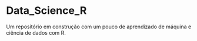 # Data_Science_R
Um repositório em construção com um pouco de aprendizado de máquina e ciência de dados com R.
